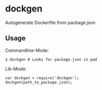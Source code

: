 # dockgen

Autogenerate Dockerfile from package.json

## Usage

Commandline-Mode:

```$ dockgen # Looks for package.json in pwd```

Lib-Mode:

```
var dockgen = require('dockgen');
dockgen(path_to_package.json);
```
